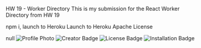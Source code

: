 HW 19 - Worker Directory
This is my submission for the React Worker Directory from HW 19

npm i, launch to Heroku
Launch to Heroku
Apache License



null
![Profile Photo](https://avatars0.githubusercontent.com/u/46634216?v=4)
![Creator Badge](https://img.shields.io/static/v1?label=Creator&message=TedBelanoff&color=blue)
![License Badge](https://img.shields.io/static/v1?label=License&message=Apache%20License&color=yellow)
![Installation Badge](https://img.shields.io/static/v1?label=Install&message=npm%20i,%20launch%20to%20Heroku&color=blue)
